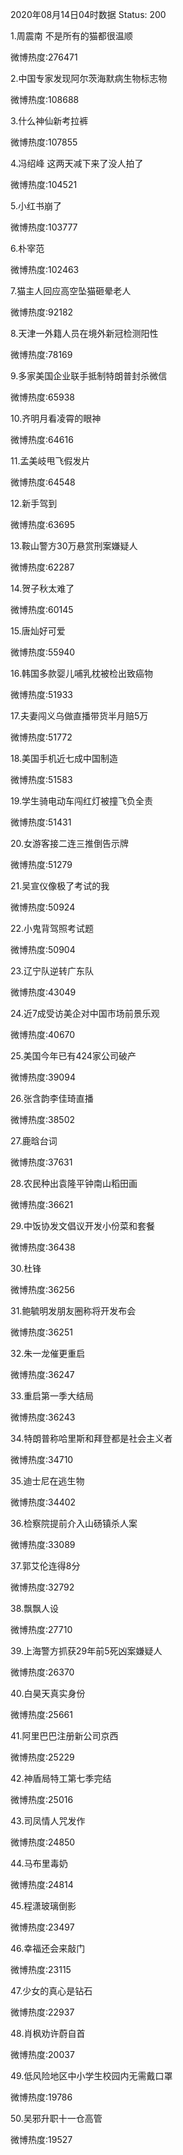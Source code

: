 2020年08月14日04时数据
Status: 200

1.周震南 不是所有的猫都很温顺

微博热度:276471

2.中国专家发现阿尔茨海默病生物标志物

微博热度:108688

3.什么神仙新考拉裤

微博热度:107855

4.冯绍峰 这两天减下来了没人拍了

微博热度:104521

5.小红书崩了

微博热度:103777

6.朴宰范

微博热度:102463

7.猫主人回应高空坠猫砸晕老人

微博热度:92182

8.天津一外籍人员在境外新冠检测阳性

微博热度:78169

9.多家美国企业联手抵制特朗普封杀微信

微博热度:65938

10.齐明月看凌霄的眼神

微博热度:64616

11.孟美岐甩飞假发片

微博热度:64548

12.新手驾到

微博热度:63695

13.鞍山警方30万悬赏刑案嫌疑人

微博热度:62287

14.贺子秋太难了

微博热度:60145

15.唐灿好可爱

微博热度:55940

16.韩国多款婴儿哺乳枕被检出致癌物

微博热度:51933

17.夫妻闯义乌做直播带货半月赔5万

微博热度:51772

18.美国手机近七成中国制造

微博热度:51583

19.学生骑电动车闯红灯被撞飞负全责

微博热度:51431

20.女游客接二连三推倒告示牌

微博热度:51279

21.吴宣仪像极了考试的我

微博热度:50924

22.小鬼背驾照考试题

微博热度:50904

23.辽宁队逆转广东队

微博热度:43049

24.近7成受访美企对中国市场前景乐观

微博热度:40670

25.美国今年已有424家公司破产

微博热度:39094

26.张含韵李佳琦直播

微博热度:38502

27.鹿晗台词

微博热度:37631

28.农民种出袁隆平钟南山稻田画

微博热度:36621

29.中饭协发文倡议开发小份菜和套餐

微博热度:36438

30.杜锋

微博热度:36256

31.鲍毓明发朋友圈称将开发布会

微博热度:36251

32.朱一龙催更重启

微博热度:36247

33.重启第一季大结局

微博热度:36243

34.特朗普称哈里斯和拜登都是社会主义者

微博热度:34710

35.迪士尼在逃生物

微博热度:34402

36.检察院提前介入山砀镇杀人案

微博热度:33089

37.郭艾伦连得8分

微博热度:32792

38.飘飘人设

微博热度:27710

39.上海警方抓获29年前5死凶案嫌疑人

微博热度:26370

40.白昊天真实身份

微博热度:25661

41.阿里巴巴注册新公司京西

微博热度:25229

42.神盾局特工第七季完结

微博热度:25016

43.司凤情人咒发作

微博热度:24850

44.马布里毒奶

微博热度:24814

45.程潇玻璃倒影

微博热度:23497

46.幸福还会来敲门

微博热度:23115

47.少女的真心是钻石

微博热度:22937

48.肖枫劝许蔚自首

微博热度:20037

49.低风险地区中小学生校园内无需戴口罩

微博热度:19786

50.吴邪升职十一仓高管

微博热度:19527

